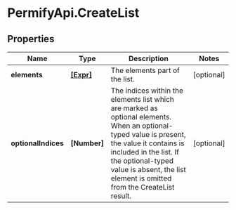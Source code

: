# PermifyApi.CreateList

## Properties

Name | Type | Description | Notes
------------ | ------------- | ------------- | -------------
**elements** | [**[Expr]**](Expr.md) | The elements part of the list. | [optional] 
**optionalIndices** | **[Number]** | The indices within the elements list which are marked as optional elements.  When an optional-typed value is present, the value it contains is included in the list. If the optional-typed value is absent, the list element is omitted from the CreateList result. | [optional] 


